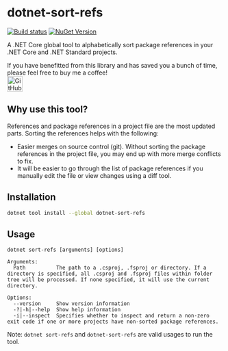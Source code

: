 # dotnet-sort-refs
[![Build status](https://ci.appveyor.com/api/projects/status/q3tr2vkto018w1l7/branch/master?svg=true)](https://ci.appveyor.com/project/BabuAnnamalai/dotnet-sort-refs/branch/master) [![NuGet Version](https://badgen.net/nuget/v/dotnet-sort-refs)](https://www.nuget.org/packages/dotnet-sort-refs/)

A .NET Core global tool to alphabetically sort package references in your .NET Core and .NET Standard projects.

If you have benefitted from this library and has saved you a bunch of time, please feel free to buy me a coffee!<br>
<a href="https://github.com/sponsors/mysticmind" target="_blank"><img height="30" style="border:0px;height:36px;" src="https://img.shields.io/static/v1?label=GitHub Sponsor&message=%E2%9D%A4&logo=GitHub" border="0" alt="GitHub Sponsor" /></a> <!--<a href="https://ko-fi.com/babuannamalai" target="_blank"><img height="36" style="border:0px;height:36px;" src="https://cdn.ko-fi.com/cdn/kofi4.png?v=3" border="0" alt="Buy Me a Coffee at ko-fi.com" /></a> <a href="https://www.buymeacoffee.com/babuannamalai" target="_blank"><img src="https://cdn.buymeacoffee.com/buttons/default-orange.png" alt="Buy Me A Coffee" height="36" width="174"></a>-->

## Why use this tool?
References and package references in a project file are the most updated parts. Sorting the references helps with the following:
- Easier merges on source control (git). Without sorting the package references in the project file, you may end up with more merge conflicts to fix. 
- It will be easier to go through the list of package references if you manually edit the file or view changes using a diff tool.

## Installation
```bash
dotnet tool install --global dotnet-sort-refs
```

## Usage
```text
dotnet sort-refs [arguments] [options]

Arguments:
  Path          The path to a .csproj, .fsproj or directory. If a directory is specified, all .csproj and .fsproj files within folder tree will be processed. If none specified, it will use the current directory.

Options:
  --version     Show version information
  -?|-h|--help  Show help information
  -i|--inspect  Specifies whether to inspect and return a non-zero exit code if one or more projects have non-sorted package references.
```

Note: `dotnet sort-refs` and `dotnet-sort-refs` are valid usages to run the tool.
